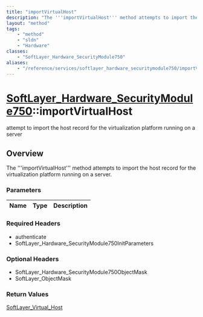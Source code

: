```yaml
---
title: "importVirtualHost"
description: "The '''importVirtualHost''' method attempts to import the host record for the virtualization platform running on a serve... "
layout: "method"
tags:
    - "method"
    - "sldn"
    - "Hardware"
classes:
    - "SoftLayer_Hardware_SecurityModule750"
aliases:
    - "/reference/services/softlayer_hardware_securitymodule750/importVirtualHost"
---
```

# [SoftLayer_Hardware_SecurityModule750](/reference/services/SoftLayer_Hardware_SecurityModule750)::importVirtualHost

attempt to import the host record for the virtualization platform running on a server


## Overview 
The '''importVirtualHost''' method attempts to import the host record for the virtualization platform running on a server.

### Parameters 
|Name | Type | Description |
| --- | --- | --- |


### Required Headers
* authenticate
* SoftLayer_Hardware_SecurityModule750InitParameters

### Optional Headers
* SoftLayer_Hardware_SecurityModule750ObjectMask
* SoftLayer_ObjectMask

### Return Values
<a href='/reference/datatypes/SoftLayer_Virtual_Host'>SoftLayer_Virtual_Host </a>

